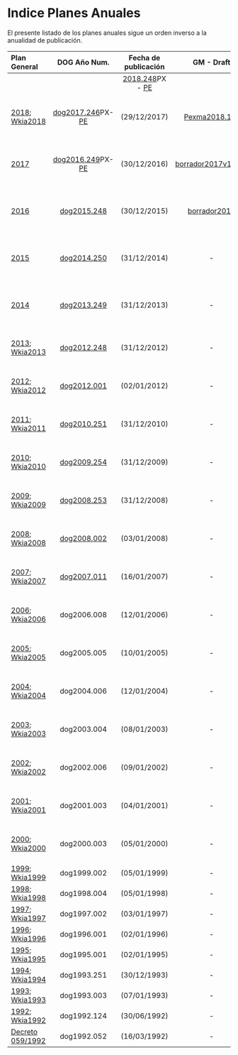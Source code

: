 
Indice Planes Anuales
=====

El presente listado de los planes anuales sigue un orden inverso a la anualidad de publicación.

| Plan General | DOG Año Num. | Fecha de publicación | GM - Draft | Wikia-Draft |BD Muestreos|
| :----------- | :----------: | :------------------: | :--------: | :---------: | :--------- |
| | | [2018.248](https://goo.gl/4TcN5u)PX - [PE](https://goo.gl/b6bBvf) | | | |
| [2018][]; [Wkia2018][]| [dog2017.246](https://goo.gl/K7QC8H)PX-[PE](https://goo.gl/a1skz7) | (29/12/2017) | [Pexma2018.1_3](draft-pexma2018-ES.md) | - |pexma pespec plantidad KPOL BMSig|
| [2017][] | [dog2016.249](https://goo.gl/m8W7gR)PX-[PE](https://goo.gl/MNm08K) | (30/12/2016) |[borrador2017v1.30U](draft-pexma2017.md)| - |pexma pespec plantidad KPOL BMSig|
| [2016][] | [dog2015.248](http://goo.gl/2djtGX) | (30/12/2015) | [borrador2016](draft-plangeneral2016.md) | - |pexma pespec plantidad KPOL BMSig|
| [2015][] | [dog2014.250](http://goo.gl/V79N6H) | (31/12/2014) | - | - |pexma pespec plantidad KPOL BMSig|
| [2014][] | [dog2013.249](http://goo.gl/SML2Rg) | (31/12/2013) | - | - |pexma pespec plantidad KPOL BMSig|
| [2013][]; [Wkia2013][] | [dog2012.248](http://goo.gl/ipYXr) | (31/12/2012) | - | - |pexma pespec plantidad KPOL|
| [2012][]; [Wkia2012][] | [dog2012.001](http://goo.gl/JAChJ) | (02/01/2012) | - | - |pexma pespec plantidad KPOL|
| [2011][]; [Wkia2011][] | [dog2010.251][] | (31/12/2010) | - | - |pexma pespec plantidad KPOL|
| [2010][]; [Wkia2010][] | [dog2009.254](http://goo.gl/soJecp) | (31/12/2009) | - | - |pexma pespec plantidad KPOL|
| [2009][]; [Wkia2009][] | [dog2008.253](http://goo.gl/0xjEx9) | (31/12/2008) | - | - |pexma pespec plantidad KPOL|
| [2008][]; [Wkia2008][] | [dog2008.002](http://goo.gl/0K8Zf3) | (03/01/2008) | - | - |pexma pespec plantidad KPOL|
| [2007][]; [Wkia2007][] | [dog2007.011](http://goo.gl/ygwiQv) | (16/01/2007) | - | [DWk 2007](Draft-pexma2007-GL.md) |pexma pespec plantidad KPOL bm-|
| [2006][]; [Wkia2006][] | dog2006.008 | (12/01/2006) | - | [DWk 2006](Draft-pexma2006-GL.md) |pexma pespec plantidad KPOL bm-|
| [2005][]; [Wkia2005][] | dog2005.005 | (10/01/2005) | - | [DWk 2005](Draft-pexma2005-GL.md) |pexma pespec plantidad kp- bm-|
| [2004][]; [Wkia2004][] | dog2004.006 | (12/01/2004) | - | [DWk 2004](Draft-pexma2004-GL.md) |pexma pespec plantidad kp- bm-|
| [2003][]; [Wkia2003][] | dog2003.004 | (08/01/2003) | - | [DWk 2003](Draft-pexma2003-GL.md) |pexma pespec plantidad kp- bm-|
| [2002][]; [Wkia2002][] | dog2002.006 | (09/01/2002) | - | [DWk 2002](Draft-pexma2002-GL.md) |pexma pespec plantidad kp- bm-|
| [2001][]; [Wkia2001][] | dog2001.003 | (04/01/2001) | - | [DWk 2001](Draft-pexma2001-GL.md) |pexma pespec plantidad kp- bm-|
| [2000][]; [Wkia2000][] | dog2000.003 | (05/01/2000) | - | [DWk 2000](Draft-pexma2000-GL.md) |pexma pespec plantidad kp- bm-|
| [1999][]; [Wkia1999][] | dog1999.002 | (05/01/1999) | - | [DWk 1999](Draft-pexma1999-GL.md) | - kp- bm-|
| [1998][]; [Wkia1998][] | dog1998.004 | (05/01/1998) | - | [DWk 1998](Draft-pexma1998-GL.md) | - kp- bm-|
| [1997][]; [Wkia1997][] | dog1997.002 | (03/01/1997) | - | [DWk 1997](Draft-pexma1997-GL.md) | - kp- bm-|
| [1996][]; [Wkia1996][] | dog1996.001 | (02/01/1996) | - | [DWk 1996](Draft-pexma1996-GL.md) | - kp- bm-|
| [1995][]; [Wkia1995][] | dog1995.001 | (02/01/1995) | - | [DWk 1995](Draft-pexma1995-GL.md) | - kp- bm-|
| [1994][]; [Wkia1994][] | dog1993.251 | (30/12/1993) | - | - | - kp- bm-|
| [1993][]; [Wkia1993][] | dog1993.003 | (07/01/1993) | - | - | - kp- bm-|
| [1992][]; [Wkia1992][] | dog1992.124 | (30/06/1992) | - | - | - kp- bm-|
| [Decreto 059/1992][] | dog1992.052 | (16/03/1992) | - | - | - |




 [2018]: http://www.galiciamarineira.info/content/planes-general-y-espec%C3%ADficos-2018
 [2017]: http://www.galiciamarineira.info/content/planes-general-y-espec%C3%ADficos-2017
 [2016]: http://www.galiciamarineira.info/content/plan-general-de-explotaci%C3%B3n-marisquera-2016
 [2015]: http://www.galiciamarineira.info/content/plan-general-de-explotaci%C3%B3n-marisquera-2015
 [2014]: http://www.galiciamarineira.info/content/plan-xeral-de-explotaci%C3%B3n-marisqueira-2014
 [2013]: http://www.galiciamarineira.info/content/plan-general-de-explotaci%C3%B3n-marisquera-2013
 [2012]: http://www.galiciamarineira.info/content/plan-general-de-explotaci%C3%B3n-marisquera-2012
 [2011]: http://www.galiciamarineira.info/content/plan-general-de-explotaci%C3%B3n-marisquera-2011
 [2010]: http://www.xunta.es/dog/Publicados/2009/20091231/Anuncio3BF4A_es.html
 [2009]: http://www.xunta.es/dog/Publicados/2008/20081231/Anuncio500E6_es.html
 [2008]: http://www.xunta.es/dog/Publicados/2008/20080103/AnuncioD4E_es.html
 [2007]: http://www.xunta.es/dog/Publicados/2007/20070116/Anuncio1B62_es.html
 [2006]: http://www.xunta.es/dog/Publicados/2006/20060112/Anuncio1A62_es.html
 [2005]: http://www.xunta.es/dog/Publicados/2005/20050110/Anuncio105E_es.html
 [2004]: http://www.xunta.es/dog/Publicados/2004/20040112/AnuncioECA_es.html
 [2003]: http://www.xunta.es/dog/Publicados/2003/20030108/AnuncioC62_es.html
 [2002]: http://www.xunta.es/dog/Publicados/2002/20020109/AnuncioD22_es.html
 [2001]: http://www.xunta.es/dog/Publicados/2001/20010104/AnuncioDBE_es.html
 [2000]: http://www.xunta.es/dog/Publicados/2000/20000105/Anuncio6BEA_es.html
 [1999]: http://www.xunta.es/dog/Publicados/1999/19990105/Anuncio11A8E_es.html
 [1998]: http://www.xunta.es/dog/Publicados/1998/19980108/Anuncio23BE_es.html
 [1997]: http://www.xunta.es/dog/Publicados/1997/19970103/AnuncioFC1E_es.html
 [1996]: http://www.xunta.es/dog/Publicados/1996/19960102/Anuncio211A_es.html
 [1995]: http://www.galiciamarineira.info/content/plan-general-de-explotaci%C3%B3n-marisquera-1995
 [1994]: http://www.galiciamarineira.info/content/plan-general-de-explotaci%C3%B3n-marisqueira-1994
 [1993]: http://www.galiciamarineira.info/content/plan-general-de-explotaci%C3%B3n-marisqueira-1993
 [1992]: http://www.galiciamarineira.info/content/plan-general-explotaci%C3%B3n-marisqueira-1992
 [Decreto 059/1992]: http://www.xunta.es/dog/Publicados/1992/19920316/Anuncio627E_es.pdf
 [Decreto 059/1992gl]: http://www.xunta.es/dog/Publicados/1992/19920316/Anuncio1C9A6_gl.pdf

 [dog2010.251]: http://www.xunta.gal/dog/Publicados/2010/20101231/Anuncio4604E_gl.html

 [Wkia2018]: http://es.galirema.wikia.com/wiki/PexmaA2018
 [Wkia2013]: http://es.galirema.wikia.com/wiki/PexmaA2013
 [Wkia2012]: http://es.galirema.wikia.com/wiki/PexmaA2012
 [Wkia2011]: http://es.galirema.wikia.com/wiki/PexmaA2011
 [Wkia2010]: http://es.galirema.wikia.com/wiki/PexmaA2010
 [Wkia2009]: http://es.galirema.wikia.com/wiki/PexmaA2009
 [Wkia2008]: http://es.galirema.wikia.com/wiki/PexmaA2008
 [Wkia2007]: http://es.galirema.wikia.com/wiki/PexmaA2007
 [Wkia2006]: http://es.galirema.wikia.com/wiki/PexmaA2006
 [Wkia2005]: http://es.galirema.wikia.com/wiki/PexmaA2005
 [Wkia2004]: http://es.galirema.wikia.com/wiki/PexmaA2004
 [Wkia2003]: http://es.galirema.wikia.com/wiki/PexmaA2003
 [Wkia2002]: http://es.galirema.wikia.com/wiki/PexmaA2002
 [Wkia2001]: http://es.galirema.wikia.com/wiki/PexmaA2001
 [Wkia2000]: http://es.galirema.wikia.com/wiki/PexmaA2000
 [Wkia1999]: http://es.galirema.wikia.com/wiki/PexmaA1999
 [Wkia1998]: http://es.galirema.wikia.com/wiki/PexmaA1998
 [Wkia1997]: http://es.galirema.wikia.com/wiki/PexmaA1997
 [Wkia1996]: http://es.galirema.wikia.com/wiki/PexmaA1996
 [Wkia1995]: http://es.galirema.wikia.com/wiki/PexmaA1995
 [Wkia1994]: http://es.galirema.wikia.com/wiki/PexmaA1994 
 [Wkia1993]: http://es.galirema.wikia.com/wiki/PexmaA1993
 [Wkia1992]:http://es.galirema.wikia.com/wiki/PexmaA1992

